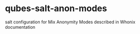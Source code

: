 # qubes-salt-anon-modes
salt configuration for Mix Anonymity Modes described in Whonix documentation
